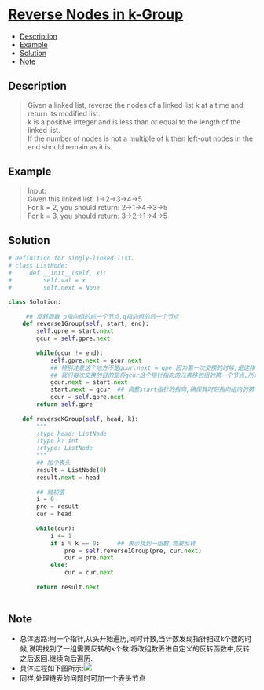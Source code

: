 # [Reverse Nodes in k-Group](https://leetcode.com/problems/reverse-nodes-in-k-group/description/)

<!-- GFM-TOC -->
* <a href="#Description">Description</a>
* <a href="#Example">Example</a>
* <a href="#Solution">Solution</a>
* <a href="#Note">Note</a>
<!-- GFM-TOC -->


## <a name="Description">Description</a>
>Given a linked list, reverse the nodes of a linked list k at a time and return its modified list.</br>
k is a positive integer and is less than or equal to the length of the linked list.</br>
If the number of nodes is not a multiple of k then left-out nodes in the end should remain as it is.</br>

## <a name="Example">Example</a>
>Input:</br>
Given this linked list: 1->2->3->4->5</br>
For k = 2, you should return: 2->1->4->3->5</br>
For k = 3, you should return: 3->2->1->4->5</br>


## <a name="Solution">Solution</a>
```python
# Definition for singly-linked list.
# class ListNode:
#     def __init__(self, x):
#         self.val = x
#         self.next = None

class Solution:
    
     ## 反转函数 p指向组的前一个节点,q指向组的后一个节点
    def reverse1Group(self, start, end):
        self.gpre = start.next
        gcur = self.gpre.next
        
        while(gcur != end):
            self.gpre.next = gcur.next
            ## 特别注意这个地方不是gcur.next = gpe 因为第一次交换的时候,是这样的;但是到了第二次交换,gpre就不是指向最前的元素.
            ## 我们每次交换的目的是将gcur这个指针指向的元素移到组的第一个节点,所以这个地方用的是start指针
            gcur.next = start.next   
            start.next = gcur  ## 调整start指针的指向,确保其时刻指向组内的第一个节点
            gcur = self.gpre.next
        return self.gpre
    
    def reverseKGroup(self, head, k):
        """
        :type head: ListNode
        :type k: int
        :rtype: ListNode
        """
        ## 加个表头
        result = ListNode(0)
        result.next = head
       
        ## 赋初值
        i = 0
        pre = result
        cur = head
        
        while(cur):
            i += 1            
            if i % k == 0:     ## 表示找到一组数,需要反转
                pre = self.reverse1Group(pre, cur.next)
                cur = pre.next
            else:
                cur = cur.next
                
        return result.next   
    
 ```
## <a name="Note">Note</a>
* 总体思路:用一个指针,从头开始遍历,同时计数,当计数发现指针扫过k个数的时候,说明找到了一组需要反转的k个数.将改组数丢进自定义的反转函数中,反转之后返回.继续向后遍历.
* 具体过程如下图所示:![](image/025.png)
* 同样,处理链表的问题时可加一个表头节点






